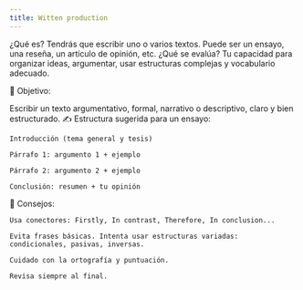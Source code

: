 ```yaml
---
title: Witten production
---
```


¿Qué es?
Tendrás que escribir uno o varios textos. Puede ser un ensayo, una reseña, un artículo de opinión, etc.
¿Qué se evalúa?
Tu capacidad para organizar ideas, argumentar, usar estructuras complejas y vocabulario adecuado.


🎯 Objetivo:

Escribir un texto argumentativo, formal, narrativo o descriptivo, claro y bien estructurado.
✍️ Estructura sugerida para un ensayo:

    Introducción (tema general y tesis)

    Párrafo 1: argumento 1 + ejemplo

    Párrafo 2: argumento 2 + ejemplo

    Conclusión: resumen + tu opinión

🔧 Consejos:

    Usa conectores: Firstly, In contrast, Therefore, In conclusion...

    Evita frases básicas. Intenta usar estructuras variadas: condicionales, pasivas, inversas.

    Cuidado con la ortografía y puntuación.

    Revisa siempre al final.
